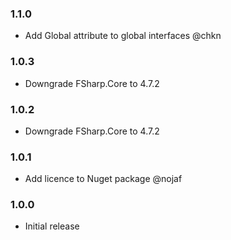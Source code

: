### 1.1.0

* Add Global attribute to global interfaces @chkn

### 1.0.3

* Downgrade FSharp.Core to 4.7.2

### 1.0.2

* Downgrade FSharp.Core to 4.7.2

### 1.0.1

* Add licence to Nuget package @nojaf

### 1.0.0

* Initial release
